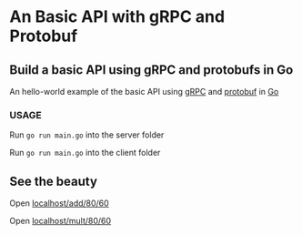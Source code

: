# An Basic API with gRPC and Protobuf

##  Build a basic API using gRPC and protobufs in Go
An hello-world example of the basic API using [gRPC](https://grpc.io/) and [protobuf](https://developers.google.com/protocol-buffers/) in [Go](https://golang.org/)

### USAGE
Run `go run main.go` into the server folder

Run `go run main.go` into the client folder


## See the beauty
Open [localhost/add/80/60](http://localhost:8080/add/80/60)

Open [localhost/mult/80/60](http://localhost:8080/add/80/60)